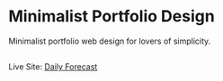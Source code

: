 # Minimalist Portfolio Design

Minimalist portfolio web design for lovers of simplicity.
##


Live Site: [Daily Forecast]()
